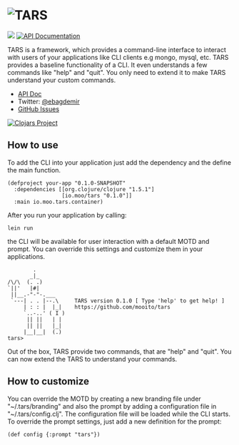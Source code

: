 ![TARS](http://www.moo.io/img/tars2.jpg)
===

<img src="https://travis-ci.org/mooito/tars.svg" /> [![API Documentation](http://b.repl.ca/v1/doc-API-blue.png)](http://clecs.muhuk.com/latest/api/index.html) 

TARS is a framework, which provides a command-line interface to interact with users of your applications like  CLI clients e.g mongo, mysql, etc. TARS provides a baseline functionality of a CLI.  It even understands a few commands like "help" and "quit". You only need to extend it to make TARS understand your custom commands.

+ [API Doc](http://www.moo.io/tars/doc/)
+ Twitter: [@ebagdemir](https://twitter.com/ebagdemir)
+ [GitHub Issues](https://github.com/mooito/tars/issues)

[![Clojars Project](http://clojars.org/io.moo/tars/latest-version.svg)](http://clojars.org/io.moo/tars)

How to use
---

To add the CLI into your application just add the dependency and the define the main function.

```
(defproject your-app "0.1.0-SNAPSHOT"
  :dependencies [[org.clojure/clojure "1.5.1"]
                 [io.moo/tars "0.1.0"]]
  :main io.moo.tars.container)
```

After you run your application by calling:
```
lein run
```
the CLI will be available for user interaction with a default MOTD and prompt. You can override this settings and customize them in your applications.

```
        .
       _|_
/\/\  (. .)
`||'   |#|
 ||__.-"-"-.___
 `---| . . |--.\     TARS version 0.1.0 [ Type 'help' to get help! ]
     | : : |  |_|    https://github.com/mooito/tars
     `..-..' ( I )
      || ||   | |
      || ||   |_|
     |__|__|  (.)
tars>
```
Out of the box, TARS provide two commands, that are "help" and "quit". You can now extend the TARS to understand your commands.


How to customize
---

You can override the MOTD by creating a new branding file under "~/.tars/branding" and also the prompt by adding a configuration file in "~/.tars/config.clj". The configuration file will be loaded while the CLI starts. To override the prompt settings, just add a new definition for the prompt:

```
(def config {:prompt "tars"})
```

